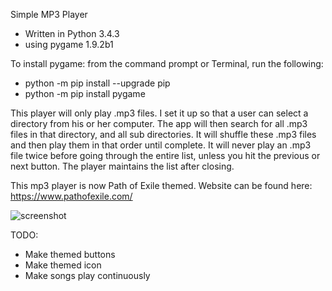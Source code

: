 Simple MP3 Player

- Written in Python 3.4.3
- using pygame 1.9.2b1




To install pygame:
from the command prompt or Terminal, run the following:

- python -m pip install --upgrade pip
- python -m pip install pygame




This player will only play .mp3 files. I set it up so that a user can select a directory from his or her computer. The app will then search for all .mp3 files in that directory, and all sub directories. It will shuffle these .mp3 files and then play them in that order until complete. It will never play an .mp3 file twice before going through the entire list, unless you hit the previous or next button. The player maintains the list after closing.




This mp3 player is now Path of Exile themed.
Website can be found here: https://www.pathofexile.com/




![screenshot](https://cloud.githubusercontent.com/assets/7481680/21291545/9b641ffa-c4b1-11e6-9839-45c6e0b5d518.png)




TODO:
- Make themed buttons
- Make themed icon
- Make songs play continuously 
